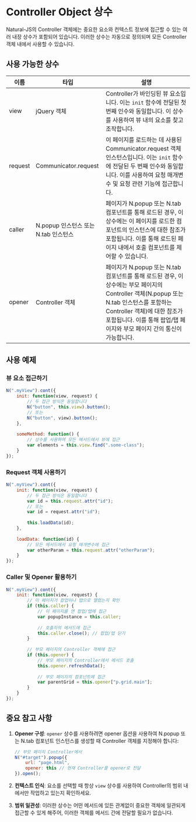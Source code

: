 # Controller Object 상수

Natural-JS의 Controller 객체에는 중요한 요소와 컨텍스트 정보에 접근할 수 있는 여러 내장 상수가 포함되어 있습니다. 이러한 상수는 자동으로 정의되며 모든 Controller 객체 내에서 사용할 수 있습니다.

## 사용 가능한 상수

| 이름 | 타입 | 설명 |
|------|------|-------------|
| view | jQuery 객체 | Controller가 바인딩된 뷰 요소입니다. 이는 `init` 함수에 전달된 첫 번째 인수와 동일합니다. 이 상수를 사용하여 뷰 내의 요소를 찾고 조작합니다. |
| request | Communicator.request | 이 페이지를 로드하는 데 사용된 Communicator.request 객체 인스턴스입니다. 이는 `init` 함수에 전달된 두 번째 인수와 동일합니다. 이를 사용하여 요청 매개변수 및 요청 관련 기능에 접근합니다. |
| caller | N.popup 인스턴스 또는 N.tab 인스턴스 | 페이지가 N.popup 또는 N.tab 컴포넌트를 통해 로드된 경우, 이 상수에는 이 페이지를 로드한 컴포넌트의 인스턴스에 대한 참조가 포함됩니다. 이를 통해 로드된 페이지 내에서 호출 컴포넌트를 제어할 수 있습니다. |
| opener | Controller 객체 | 페이지가 N.popup 또는 N.tab 컴포넌트를 통해 로드된 경우, 이 상수에는 부모 페이지의 Controller 객체(N.popup 또는 N.tab 인스턴스를 포함하는 Controller 객체)에 대한 참조가 포함됩니다. 이를 통해 팝업/탭 페이지와 부모 페이지 간의 통신이 가능합니다. |

## 사용 예제

### 뷰 요소 접근하기

```javascript
N(".myView").cont({
    init: function(view, request) {
        // 두 접근 방식은 동일합니다
        N("button", this.view).button();
        // 또는
        N("button", view).button();
    },
    
    someMethod: function() {
        // 상수를 사용하여 모든 메서드에서 뷰에 접근
        var elements = this.view.find(".some-class");
    }
});
```

### Request 객체 사용하기

```javascript
N(".myView").cont({
    init: function(view, request) {
        // 두 접근 방식은 동일합니다
        var id = this.request.attr("id");
        // 또는
        var id = request.attr("id");
        
        this.loadData(id);
    },
    
    loadData: function(id) {
        // 모든 메서드에서 요청 매개변수에 접근
        var otherParam = this.request.attr("otherParam");
    }
});
```

### Caller 및 Opener 활용하기

```javascript
N(".myView").cont({
    init: function(view, request) {
        // 이 페이지가 팝업이나 탭으로 열렸는지 확인
        if (this.caller) {
            // 이 페이지를 연 팝업/탭에 접근
            var popupInstance = this.caller;
            
            // 호출자의 메서드에 접근
            this.caller.close(); // 팝업/탭 닫기
        }
        
        // 부모 페이지의 Controller 객체에 접근
        if (this.opener) {
            // 부모 페이지의 Controller에서 메서드 호출
            this.opener.refreshData();
            
            // 부모 페이지의 컴포넌트에 접근
            var parentGrid = this.opener["p.grid.main"];
        }
    }
});
```

## 중요 참고 사항

1. **Opener 구성**: `opener` 상수를 사용하려면 opener 옵션을 사용하여 N.popup 또는 N.tab 컴포넌트 인스턴스를 생성할 때 Controller 객체를 지정해야 합니다:

   ```javascript
   // 부모 페이지 Controller에서
   N("#target").popup({
       url: "page.html",
       opener: this // 현재 Controller를 opener로 전달
   }).open();
   ```

2. **컨텍스트 인식**: 요소를 선택할 때 항상 `view` 상수를 사용하여 Controller의 범위 내에서만 작업하고 있는지 확인하세요.

3. **범위 일관성**: 이러한 상수는 어떤 메서드에 있든 관계없이 중요한 객체에 일관되게 접근할 수 있게 해주어, 이러한 객체를 메서드 간에 전달할 필요가 없습니다.
